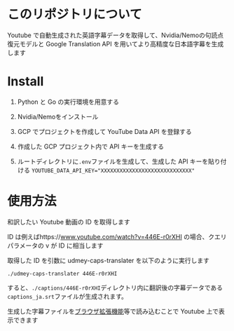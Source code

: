 # このリポジトリについて

Youtube で自動生成された英語字幕データを取得して、Nvidia/Nemoの句読点復元モデルと Google Translation API を用いてより高精度な日本語字幕を生成します

# Install

1. Python と Go の実行環境を用意する

2. Nvidia/Nemoをインストール

3. GCP でプロジェクトを作成して YouTube Data API を登録する

4. 作成した GCP プロジェクト内で API キーを生成する

5. ルートディレクトリに`.env`ファイルを生成して、生成した API キーを貼り付ける
   `YOUTUBE_DATA_API_KEY="XXXXXXXXXXXXXXXXXXXXXXXXXXXXX"`

# 使用方法

和訳したい Youtube 動画の ID を取得します

ID は例えばhttps://www.youtube.com/watch?v=446E-r0rXHI の場合、クエリパラメータの v が ID に相当します

取得した ID を引数に udmey-caps-translater を以下のように実行します

`./udmey-caps-translater 446E-r0rXHI`

すると、`./captions/446E-r0rXHI`ディレクトリ内に翻訳後の字幕データである`captions_ja.srt`ファイルが生成されます。

生成した字幕ファイルを[ブラウザ拡張機能](https://chrome.google.com/webstore/detail/substital-add-subtitles-t/kkkbiiikppgjdiebcabomlbidfodipjg)等で読み込むことで Youtube 上で表示できます
